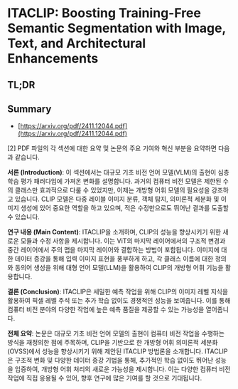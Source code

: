 # ITACLIP: Boosting Training-Free Semantic Segmentation with Image, Text, and Architectural Enhancements
## TL;DR
## Summary
- [https://arxiv.org/pdf/2411.12044.pdf](https://arxiv.org/pdf/2411.12044.pdf)

[2] PDF 파일의 각 섹션에 대한 요약 및 논문의 주요 기여와 혁신 부분을 요약하면 다음과 같습니다.

**서론 (Introduction)**: 이 섹션에서는 대규모 기초 비전 언어 모델(VLM)의 출현이 심층 학습 평가 패러다임에 가져온 변화를 설명합니다. 과거의 컴퓨터 비전 모델은 제한된 수의 클래스만 효과적으로 다룰 수 있었지만, 이제는 개방형 어휘 모델의 필요성을 강조하고 있습니다. CLIP 모델은 다중 레이블 이미지 분류, 객체 탐지, 의미론적 세분화 및 이미지 생성에 있어 중요한 역할을 하고 있으며, 적은 수정만으로도 뛰어난 결과를 도출할 수 있습니다.

**연구 내용 (Main Content)**: ITACLIP을 소개하며, CLIP의 성능을 향상시키기 위한 새로운 모듈과 수정 사항을 제시합니다. 이는 ViT의 마지막 레이어에서의 구조적 변경과 중간 레이어에서 주의 맵을 마지막 레이어와 결합하는 방법이 포함됩니다. 이미지에 대한 데이터 증강을 통해 입력 이미지 표현을 풍부하게 하고, 각 클래스 이름에 대한 정의와 동의어 생성을 위해 대형 언어 모델(LLM)을 활용하여 CLIP의 개방형 어휘 기능을 활용합니다.

**결론 (Conclusion)**: ITACLIP은 세밀한 예측 작업을 위해 CLIP의 이미지 레벨 지식을 활용하여 픽셀 레벨 주석 또는 추가 학습 없이도 경쟁적인 성능을 보여줍니다. 이를 통해 컴퓨터 비전 분야의 다양한 작업에 높은 예측 품질을 제공할 수 있는 가능성을 열어줍니다.

**전체 요약**: 논문은 대규모 기초 비전 언어 모델의 출현이 컴퓨터 비전 작업을 수행하는 방식을 재정의한 점에 주목하며, CLIP을 기반으로 한 개방형 어휘 의미론적 세분화(OVSS)에서 성능을 향상시키기 위해 제안된 ITACLIP 방법론을 소개합니다. ITACLIP은 구조적 변화 및 다양한 데이터 증강 기법을 통해, 추가적인 학습 없이도 뛰어난 성능을 입증하여, 개방형 어휘 처리의 새로운 가능성을 제시합니다. 이는 다양한 컴퓨터 비전 작업에 직접 응용될 수 있어, 향후 연구에 많은 기여를 할 것으로 기대됩니다.